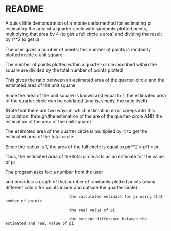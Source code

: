 # README
A quick little demonstration of a monte carlo method for estimating pi: estimating the area of a quarter circle with randomly-plotted points, multiplying that area by 4 (to get a full circle's area) and dividing the result by r**2 to get pi

The user gives a number of points; this number of points is randomly plotted inside a unit square

The number of points plotted within a quarter-circle inscribed within the square are divided by the total number of points plotted

This gives the ratio between an estimated area of the quarter-circle and the estimated area of the unit square

Since the area of the unit square is known and equal to 1, the estimated area of the quarter circle can be calulated (and is, simply, the ratio itself)

(Note that there are two ways in which estimation error creeps into this calculation: through the estimation of the are of the quarter-circle AND the estimation of the area of the unit square)

The estimated area of the quarter circle is multiplied by 4 to get the estimated area of the total circle

Since the radius is 1, the area of the full circle is equal to pi*r**2 = pi*1 = pi

Thus, the estimated area of the total circle acts as an estimate for the value of pi

The program asks for:           a number from the user

and provides:                   a graph of that number of randomly-plotted points (using different colors for points inside and outside the quarter circle)

                                the calculated estimate for pi using that number of points
                                
                                the real value of pi
                                
                                the percent difference between the estimated and real value of pi
